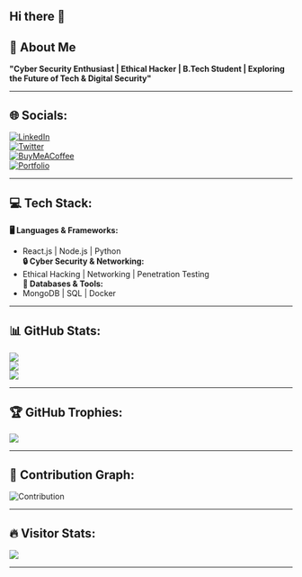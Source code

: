 ## Hi there 👋

<!--
**sunilkbishnoi/sunilkbishnoi** is a ✨ _special_ ✨ repository because its `README.md` (this file) appears on your GitHub profile.

Here are some ideas to get you started:

- 🔭 I’m currently working on ...
- 🌱 I’m currently learning ...
- 👯 I’m looking to collaborate on ...
- 🤔 I’m looking for help with ...
- 💬 Ask me about ...
- 😄 Pronouns: ...
- ⚡ Fun fact: ...
-->
## 💫 **About Me**  
**"Cyber Security Enthusiast | Ethical Hacker | B.Tech Student | Exploring the Future of Tech & Digital Security"**

---

## 🌐 **Socials:**
[![LinkedIn](https://img.shields.io/badge/LinkedIn-%230077B5.svg?logo=linkedin&logoColor=white)](https://www.linkedin.com/in/sunilkumarbishnoi/)  
[![Twitter](https://img.shields.io/badge/Twitter-%231DA1F2.svg?logo=twitter&logoColor=white)](https://twitter.com/_sunilbishnoi_)  
[![BuyMeACoffee](https://img.shields.io/badge/Buy%20Me%20a%20Coffee-ffdd00?style=for-the-badge&logo=buy-me-a-coffee&logoColor=black)](https://buymeacoffee.com/sunilbishnoi)  
[![Portfolio](https://img.shields.io/badge/Portfolio-%230078D4.svg?logo=google-chrome&logoColor=white)](https://sunilbishnoi.carrd.co)

---

## 💻 **Tech Stack:**
**🖥️ Languages & Frameworks:**  
- React.js | Node.js | Python  
**🔒 Cyber Security & Networking:**  
- Ethical Hacking | Networking | Penetration Testing  
**💾 Databases & Tools:**  
- MongoDB | SQL | Docker  

---

## 📊 **GitHub Stats:**
![](https://github-readme-stats.vercel.app/api?username=sunilkbishnoi&theme=dark&hide_border=true&include_all_commits=true&count_private=true)<br/>
![](https://github-readme-streak-stats.herokuapp.com/?user=sunilkbishnoi&theme=dark&hide_border=true)<br/>
![](https://github-readme-stats.vercel.app/api/top-langs/?username=sunilkbishnoi&theme=dark&hide_border=true&include_all_commits=true&count_private=true&layout=compact)

---

## 🏆 **GitHub Trophies:**
![](https://github-profile-trophy.vercel.app/?username=sunilkbishnoi&theme=dark&no-frame=true&no-bg=true)

---

## 🌟 **Contribution Graph:**
![Contribution](https://github-readme-activity-graph.vercel.app/graph?username=sunilkbishnoi&bg_color=172f45&color=bddfff&line=38536a&point=38a0ff&area=true&hide_border=true)

---

## 🔥 **Visitor Stats:**  
[![](https://visitcount.itsvg.in/api?id=sunilkbishnoi&icon=0&color=1)](https://visitcount.itsvg.in)

---
